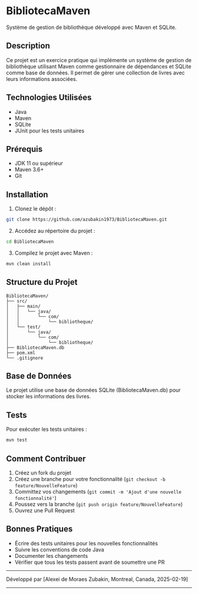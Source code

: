 # BibliotecaMaven

Système de gestion de bibliothèque développé avec Maven et SQLite.

## Description

Ce projet est un exercice pratique qui implémente un système de gestion de bibliothèque utilisant Maven comme gestionnaire de dépendances et SQLite comme base de données. Il permet de gérer une collection de livres avec leurs informations associées.

## Technologies Utilisées

- Java
- Maven
- SQLite
- JUnit pour les tests unitaires

## Prérequis

- JDK 11 ou supérieur
- Maven 3.6+
- Git

## Installation

1. Clonez le dépôt :
```bash
git clone https://github.com/azubakin1973/BibliotecaMaven.git
```

2. Accédez au répertoire du projet :
```bash
cd BibliotecaMaven
```

3. Compilez le projet avec Maven :
```bash
mvn clean install
```

## Structure du Projet

```
BibliotecaMaven/
├── src/
│   ├── main/
│   │   └── java/
│   │       └── com/
│   │           └── bibliotheque/
│   └── test/
│       └── java/
│           └── com/
│               └── bibliotheque/
├── BibliotecaMaven.db
├── pom.xml
└── .gitignore
```

## Base de Données

Le projet utilise une base de données SQLite (BibliotecaMaven.db) pour stocker les informations des livres.

## Tests

Pour exécuter les tests unitaires :

```bash
mvn test
```

## Comment Contribuer

1. Créez un fork du projet
2. Créez une branche pour votre fonctionnalité (`git checkout -b feature/NouvelleFeature`)
3. Committez vos changements (`git commit -m 'Ajout d'une nouvelle fonctionnalité'`)
4. Poussez vers la branche (`git push origin feature/NouvelleFeature`)
5. Ouvrez une Pull Request

## Bonnes Pratiques

- Écrire des tests unitaires pour les nouvelles fonctionnalités
- Suivre les conventions de code Java
- Documenter les changements
- Vérifier que tous les tests passent avant de soumettre une PR

---

Développé par [Alexei de Moraes Zubakin, Montreal, Canada, 2025-02-19]

---